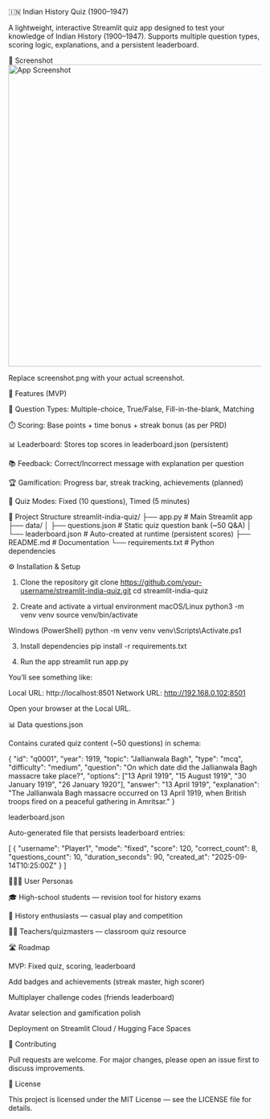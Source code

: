 🇮🇳 Indian History Quiz (1900–1947)






A lightweight, interactive Streamlit quiz app designed to test your knowledge of Indian History (1900–1947).
Supports multiple question types, scoring logic, explanations, and a persistent leaderboard.

📸 Screenshot
<img src="screenshot.png" alt="App Screenshot" width="600"/>

Replace screenshot.png with your actual screenshot.

🚀 Features (MVP)

📝 Question Types: Multiple-choice, True/False, Fill-in-the-blank, Matching

⏱️ Scoring: Base points + time bonus + streak bonus (as per PRD)

📊 Leaderboard: Stores top scores in leaderboard.json (persistent)

📚 Feedback: Correct/Incorrect message with explanation per question

🏆 Gamification: Progress bar, streak tracking, achievements (planned)

🔄 Quiz Modes: Fixed (10 questions), Timed (5 minutes)

📂 Project Structure
streamlit-india-quiz/
├── app.py                 # Main Streamlit app
├── data/
│   ├── questions.json     # Static quiz question bank (~50 Q&A)
│   └── leaderboard.json   # Auto-created at runtime (persistent scores)
├── README.md              # Documentation
└── requirements.txt       # Python dependencies

⚙️ Installation & Setup
1. Clone the repository
git clone https://github.com/your-username/streamlit-india-quiz.git
cd streamlit-india-quiz

2. Create and activate a virtual environment
macOS/Linux
python3 -m venv venv
source venv/bin/activate

Windows (PowerShell)
python -m venv venv
venv\Scripts\Activate.ps1

3. Install dependencies
pip install -r requirements.txt

4. Run the app
streamlit run app.py


You’ll see something like:

Local URL: http://localhost:8501
Network URL: http://192.168.0.102:8501


Open your browser at the Local URL.

📊 Data
questions.json

Contains curated quiz content (~50 questions) in schema:

{
  "id": "q0001",
  "year": 1919,
  "topic": "Jallianwala Bagh",
  "type": "mcq",
  "difficulty": "medium",
  "question": "On which date did the Jallianwala Bagh massacre take place?",
  "options": ["13 April 1919", "15 August 1919", "30 January 1919", "26 January 1920"],
  "answer": "13 April 1919",
  "explanation": "The Jallianwala Bagh massacre occurred on 13 April 1919, when British troops fired on a peaceful gathering in Amritsar."
}

leaderboard.json

Auto-generated file that persists leaderboard entries:

[
  {
    "username": "Player1",
    "mode": "fixed",
    "score": 120,
    "correct_count": 8,
    "questions_count": 10,
    "duration_seconds": 90,
    "created_at": "2025-09-14T10:25:00Z"
  }
]

🧑‍🤝‍🧑 User Personas

🎓 High-school students — revision tool for history exams

📖 History enthusiasts — casual play and competition

👩‍🏫 Teachers/quizmasters — classroom quiz resource

🛣️ Roadmap

 MVP: Fixed quiz, scoring, leaderboard

 Add badges and achievements (streak master, high scorer)

 Multiplayer challenge codes (friends leaderboard)

 Avatar selection and gamification polish

 Deployment on Streamlit Cloud / Hugging Face Spaces

🤝 Contributing

Pull requests are welcome. For major changes, please open an issue first to discuss improvements.

📜 License

This project is licensed under the MIT License — see the LICENSE
 file for details.
